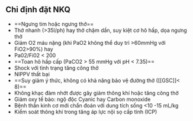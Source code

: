 ## Chỉ định đặt NKQ
- ==Ngưng tim hoặc ngưng thở==
- Thở nhanh (>35l/ph) hay thở chậm dần, suy kiệt cơ hô hấp, dọa ngưng thở
- Giảm O2 máu nặng (khi PaO2 không thể duy trì >60mmHg với FiO2>90%) hay
- Pa02/Fi02 < 200
- ==Toan hô hấp cấp (PaCO2 > 55 mmHg với pH < 7.35)==
- Shock với tình trạng tăng công thở
- NIPPV thất bại
- ==Suy giảm ý thức, không có khả năng bảo vệ đường thở ([[GSC]]< 8)==
- Không khạc đàm nhớt được gây giảm thông khí hoặc tăng công thở
- Giảm oxy tế bào: ngộ độc Cyanic hay Carbon monoxide
- Bệnh thần kinh cơ mới chẩn đoán với dung tích sống <10 -15 mL/kg
- Kiểm soát thông khí trong tăng áp lực nội sọ cấp tính (ICP)